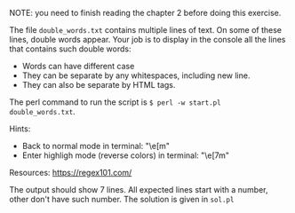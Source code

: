 NOTE: you need to finish reading the chapter 2 before doing this exercise.

The file `double_words.txt` contains multiple lines of text. On some of these lines, double words appear. 
Your job is to display in the console all the lines that contains such double words:
- Words can have different case
- They can be separate by any whitespaces, including new line.
- They can also be separate by HTML tags.

The perl command to run the script is `$ perl -w start.pl double_words.txt`.

Hints:
- Back to normal mode in terminal: "\e[m"
- Enter highligh mode (reverse colors) in terminal: "\e[7m"

Resources: https://regex101.com/

The output should show 7 lines. All expected lines start with a number, other don't have such number.
The solution is given in `sol.pl`
